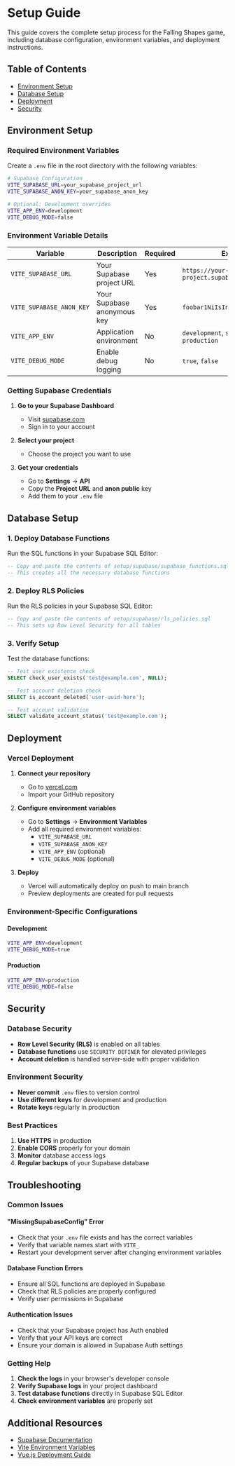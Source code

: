 # Setup Guide

This guide covers the complete setup process for the Falling Shapes game, including database configuration, environment variables, and deployment instructions.

## Table of Contents

- [Environment Setup](#environment-setup)
- [Database Setup](#database-setup)
- [Deployment](#deployment)
- [Security](#security)

## Environment Setup

### Required Environment Variables

Create a `.env` file in the root directory with the following variables:

```bash
# Supabase Configuration
VITE_SUPABASE_URL=your_supabase_project_url
VITE_SUPABASE_ANON_KEY=your_supabase_anon_key

# Optional: Development overrides
VITE_APP_ENV=development
VITE_DEBUG_MODE=false
```

### Environment Variable Details

| Variable                 | Description                 | Required | Example                                |
| ------------------------ | --------------------------- | -------- | -------------------------------------- |
| `VITE_SUPABASE_URL`      | Your Supabase project URL   | Yes      | `https://your-project.supabase.co`     |
| `VITE_SUPABASE_ANON_KEY` | Your Supabase anonymous key | Yes      | `foobar1NiIsInR5cCI6IkpXVCJ9...`       |
| `VITE_APP_ENV`           | Application environment     | No       | `development`, `staging`, `production` |
| `VITE_DEBUG_MODE`        | Enable debug logging        | No       | `true`, `false`                        |

### Getting Supabase Credentials

1. **Go to your Supabase Dashboard**

   - Visit [supabase.com](https://supabase.com)
   - Sign in to your account

2. **Select your project**

   - Choose the project you want to use

3. **Get your credentials**
   - Go to **Settings** → **API**
   - Copy the **Project URL** and **anon public** key
   - Add them to your `.env` file

## Database Setup

### 1. Deploy Database Functions

Run the SQL functions in your Supabase SQL Editor:

```sql
-- Copy and paste the contents of setup/supabase/supabase_functions.sql
-- This creates all the necessary database functions
```

### 2. Deploy RLS Policies

Run the RLS policies in your Supabase SQL Editor:

```sql
-- Copy and paste the contents of setup/supabase/rls_policies.sql
-- This sets up Row Level Security for all tables
```

### 3. Verify Setup

Test the database functions:

```sql
-- Test user existence check
SELECT check_user_exists('test@example.com', NULL);

-- Test account deletion check
SELECT is_account_deleted('user-uuid-here');

-- Test account validation
SELECT validate_account_status('test@example.com');
```

## Deployment

### Vercel Deployment

1. **Connect your repository**

   - Go to [vercel.com](https://vercel.com)
   - Import your GitHub repository

2. **Configure environment variables**

   - Go to **Settings** → **Environment Variables**
   - Add all required environment variables:
     - `VITE_SUPABASE_URL`
     - `VITE_SUPABASE_ANON_KEY`
     - `VITE_APP_ENV` (optional)
     - `VITE_DEBUG_MODE` (optional)

3. **Deploy**
   - Vercel will automatically deploy on push to main branch
   - Preview deployments are created for pull requests

### Environment-Specific Configurations

#### Development

```bash
VITE_APP_ENV=development
VITE_DEBUG_MODE=true
```

#### Production

```bash
VITE_APP_ENV=production
VITE_DEBUG_MODE=false
```

## Security

### Database Security

- **Row Level Security (RLS)** is enabled on all tables
- **Database functions** use `SECURITY DEFINER` for elevated privileges
- **Account deletion** is handled server-side with proper validation

### Environment Security

- **Never commit** `.env` files to version control
- **Use different keys** for development and production
- **Rotate keys** regularly in production

### Best Practices

1. **Use HTTPS** in production
2. **Enable CORS** properly for your domain
3. **Monitor** database access logs
4. **Regular backups** of your Supabase database

## Troubleshooting

### Common Issues

#### "MissingSupabaseConfig" Error

- Check that your `.env` file exists and has the correct variables
- Verify that variable names start with `VITE_`
- Restart your development server after changing environment variables

#### Database Function Errors

- Ensure all SQL functions are deployed in Supabase
- Check that RLS policies are properly configured
- Verify user permissions in Supabase

#### Authentication Issues

- Check that your Supabase project has Auth enabled
- Verify that your API keys are correct
- Ensure your domain is allowed in Supabase Auth settings

### Getting Help

1. **Check the logs** in your browser's developer console
2. **Verify Supabase logs** in your project dashboard
3. **Test database functions** directly in Supabase SQL Editor
4. **Check environment variables** are properly set

## Additional Resources

- [Supabase Documentation](https://supabase.com/docs)
- [Vite Environment Variables](https://vitejs.dev/guide/env-and-mode.html)
- [Vue.js Deployment Guide](https://vuejs.org/guide/best-practices/production-deployment.html)
